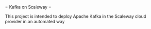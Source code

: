 = Kafka on Scaleway =

This project is intended to deploy Apache Kafka in the Scaleway cloud provider in an automated way